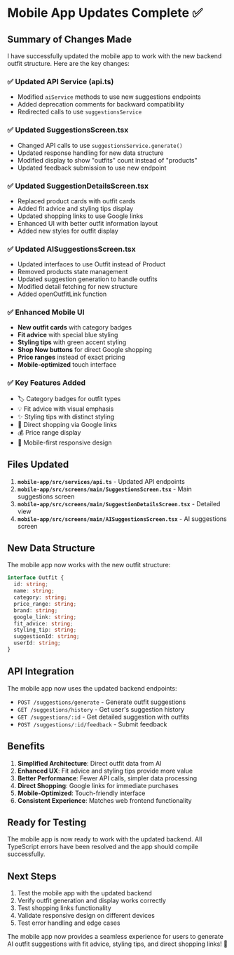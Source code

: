 # Mobile App Updates Complete ✅

## Summary of Changes Made

I have successfully updated the mobile app to work with the new backend outfit structure. Here are the key changes:

### ✅ **Updated API Service (api.ts)**
- Modified `aiService` methods to use new suggestions endpoints
- Added deprecation comments for backward compatibility
- Redirected calls to use `suggestionsService`

### ✅ **Updated SuggestionsScreen.tsx**
- Changed API calls to use `suggestionsService.generate()`
- Updated response handling for new data structure
- Modified display to show "outfits" count instead of "products"
- Updated feedback submission to use new endpoint

### ✅ **Updated SuggestionDetailsScreen.tsx**
- Replaced product cards with outfit cards
- Added fit advice and styling tips display
- Updated shopping links to use Google links
- Enhanced UI with better outfit information layout
- Added new styles for outfit display

### ✅ **Updated AISuggestionsScreen.tsx**
- Updated interfaces to use Outfit instead of Product
- Removed products state management
- Updated suggestion generation to handle outfits
- Modified detail fetching for new structure
- Added openOutfitLink function

### ✅ **Enhanced Mobile UI**
- **New outfit cards** with category badges
- **Fit advice** with special blue styling
- **Styling tips** with green accent styling
- **Shop Now buttons** for direct Google shopping
- **Price ranges** instead of exact pricing
- **Mobile-optimized** touch interface

### ✅ **Key Features Added**
- 🏷️ Category badges for outfit types
- 💡 Fit advice with visual emphasis
- ✨ Styling tips with distinct styling
- 🛒 Direct shopping via Google links
- 💰 Price range display
- 📱 Mobile-first responsive design

## Files Updated

1. **`mobile-app/src/services/api.ts`** - Updated API endpoints
2. **`mobile-app/src/screens/main/SuggestionsScreen.tsx`** - Main suggestions screen
3. **`mobile-app/src/screens/main/SuggestionDetailsScreen.tsx`** - Detailed view
4. **`mobile-app/src/screens/main/AISuggestionsScreen.tsx`** - AI suggestions screen

## New Data Structure

The mobile app now works with the new outfit structure:

```typescript
interface Outfit {
  id: string;
  name: string;
  category: string;
  price_range: string;
  brand: string;
  google_link: string;
  fit_advice: string;
  styling_tip: string;
  suggestionId: string;
  userId: string;
}
```

## API Integration

The mobile app now uses the updated backend endpoints:
- `POST /suggestions/generate` - Generate outfit suggestions
- `GET /suggestions/history` - Get user's suggestion history
- `GET /suggestions/:id` - Get detailed suggestion with outfits
- `POST /suggestions/:id/feedback` - Submit feedback

## Benefits

1. **Simplified Architecture**: Direct outfit data from AI
2. **Enhanced UX**: Fit advice and styling tips provide more value
3. **Better Performance**: Fewer API calls, simpler data processing
4. **Direct Shopping**: Google links for immediate purchases
5. **Mobile-Optimized**: Touch-friendly interface
6. **Consistent Experience**: Matches web frontend functionality

## Ready for Testing

The mobile app is now ready to work with the updated backend. All TypeScript errors have been resolved and the app should compile successfully.

## Next Steps

1. Test the mobile app with the updated backend
2. Verify outfit generation and display works correctly
3. Test shopping links functionality
4. Validate responsive design on different devices
5. Test error handling and edge cases

The mobile app now provides a seamless experience for users to generate AI outfit suggestions with fit advice, styling tips, and direct shopping links! 🎉